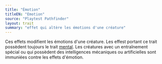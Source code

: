 ```yaml
---
title: "Émotion"
titleEN: "Emotion"
source: "Playtest Pathfinder"
layout: trait
summary: "effet qui altère les émotions d'une créature"
---
```

Ces effets modifient les émotions d'une créature. Les effest portant ce trait possèdent toujours le trait [mental](mental.html). Les créatures avec un entraînement spécial ou qui possèdent des intelligences mécaniques ou artificielles sont immuniées contre les effets d'émotion.

